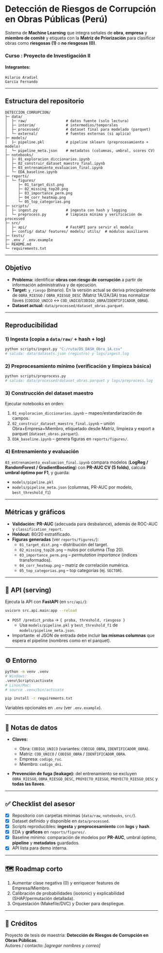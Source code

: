 # Detección de Riesgos de Corrupción en Obras Públicas (Perú)

Sistema de **Machine Learning** que integra señales de **obra**, **empresa** y **miembro de comité** y etiqueta con la **Matriz de Priorización** para clasificar obras como **riesgosas (1)** o **no riesgosas (0)**.

### Curso : Proyecto de Investigación II
#### Integrantes: 
    Hilario Aradiel
    García Fernando
---

## Estructura del repositorio

```
DETECCION_CORRUPCION/
├─ data/
│  ├─ raw/                  # datos fuente (solo lectura)
│  ├─ interim/              # intermedios/temporales
│  ├─ processed/            # dataset final para modelado (parquet)
│  └─ external/             # fuentes externas (si aplica)
├─ models/
│  ├─ pipeline.pkl          # pipeline sklearn (preprocesamiento + modelo)
│  └─ pipeline_meta.json    # metadatos (columnas, umbral, scores CV)
├─ notebooks/
│  ├─ 01_exploracion_diccionarios.ipynb
│  ├─ 02_construir_dataset_maestro_final.ipynb
│  ├─ 03_entrenamiento_evaluacion_final.ipynb
│  └─ EDA_baseline.ipynb
├─ reports/
│  └─ figures/
│     ├─ 01_target_dist.png
│     ├─ 02_missing_top20.png
│     ├─ 03_importance_perm.png
│     ├─ 04_corr_heatmap.png
│     └─ 05_top_categorias.png
├─ scripts/
│  ├─ ingest.py             # ingesta con hash y logging
│  └─ preprocess.py         # limpieza mínima y verificación de processed
├─ src/
│  ├─ api/                  # FastAPI para servir el modelo
│  ├─ config/ data/ features/ models/ utils/  # módulos auxiliares
├─ tests/
├─ .env / .env.example
├─ README.md
└─ requirements.txt
```

---

## Objetivo

- **Problema:** identificar **obras con riesgo de corrupción** a partir de información administrativa y de ejecución.
- **Target:** `y_riesgo` (binario). En la versión actual se deriva principalmente de `OBRA_RIESGO` / `OBRA_RIESGO_DESC` (Matriz 1A/2A/3A) tras normalizar llaves (`CODIGO_UNICO` ↔ `COD_UNICO`/`CODIGO_OBRA`/`IDENTIFICADOR_OBRA`).
- **Dataset actual:** `data/processed/dataset_obras.parquet`.

---

## Reproducibilidad

### 1) Ingesta (copia a `data/raw/` + hash + log)
```bash
python scripts/ingest.py "C:/ruta/DS_DASH_Obra_1A.csv"
# salida: data/datasets.json (registro) y logs/ingest.log
```

### 2) Preprocesamiento mínimo (verificación y limpieza básica)
```bash
python scripts/preprocess.py
# salida: data/processed/dataset_obras.parquet y logs/preprocess.log
```

### 3) Construcción del dataset maestro
Ejecutar notebooks en orden:

1. `01_exploracion_diccionarios.ipynb` – mapeo/estandarización de campos.  
2. `02_construir_dataset_maestro_final.ipynb` – unión Obra+Empresa+Miembro, etiquetado desde Matriz, limpieza y export a parquet (`dataset_obras.parquet`).  
3. `EDA_baseline.ipynb` – genera figuras en `reports/figures/`.

### 4) Entrenamiento y evaluación
`03_entrenamiento_evaluacion_final.ipynb` compara modelos (**LogReg / RandomForest / GradientBoosting**) con **PR-AUC CV (5 folds)**, calcula **umbral óptimo por F1**, y guarda:

- `models/pipeline.pkl`  
- `models/pipeline_meta.json` (columnas, PR-AUC por modelo, `best_threshold_f1`)

---

## Métricas y gráficos

- **Validación:** **PR-AUC** (adecuada para desbalance), además de ROC-AUC y `classification_report`.
- **Holdout:** 80/20 estratificado.
- **Figuras generadas** (ver `reports/figures/`):
  - `01_target_dist.png` – distribución del target.  
  - `02_missing_top20.png` – nulos por columna (Top 20).  
  - `03_importance_perm.png` – *permutation importance* (índices transformados).  
  - `04_corr_heatmap.png` – matriz de correlación numérica.  
  - `05_top_categorias.png` – top categorías (ej. `SECTOR`).

---

## 🚀 API (serving)

Ejecuta la API con **FastAPI** (en `src/api/`):

```bash
uvicorn src.api.main:app --reload
```

- `POST /predict_proba` → `{ proba, threshold, riesgoso }`
  - Usa `models/pipeline.pkl` y `best_threshold_f1` de `models/pipeline_meta.json`.
- Importante: el JSON de entrada debe incluir **las mismas columnas** que espera el pipeline (nombres como en el parquet).

---

## ⚙️ Entorno

```bash
python -m venv .venv
# Windows:
.venv\Scripts\activate
# Linux/Mac:
# source .venv/bin/activate

pip install -r requirements.txt
```

Variables opcionales en `.env` (ver `.env.example`).

---

## 📓 Notas de datos

- **Claves:**  
  - Obra: `CODIGO_UNICO` (variantes: `CODIGO_OBRA`, `IDENTIFICADOR_OBRA`).  
  - Matriz: `COD_UNICO` / `CODIGO_OBRA` / `IDENTIFICADOR_OBRA`.  
  - Empresa: `codigo_ruc`.  
  - Miembro: `codigo_dni`.

- **Prevención de fuga (leakage):** del entrenamiento se excluyen `OBRA_RIESGO`, `OBRA_RIESGO_DESC`, `PROYECTO_RIESGO`, `PROYECTO_RIESGO_DESC` y **todas las llaves**.

---

## ✅ Checklist del asesor

- [x] Repositorio con carpetas mínimas (`data/raw`, `notebooks`, `src/`).  
- [x] Dataset definido y disponible en `data/processed`.  
- [x] Scripts reproducibles: **ingesta** y **preprocesamiento** con **logs** y **hash**.  
- [x] EDA y **gráficos** en `reports/figures/`.  
- [x] Baseline mínimo: comparación de modelos por **PR-AUC**, umbral óptimo, **pipeline** y **metadatos** guardados.  
- [x] API lista para demo interna.

---

## 🗺️ Roadmap corto

1. Aumentar clase negativa (0) y enriquecer features de Empresa/Miembro.  
2. Calibración de probabilidades (isotonic) y explicabilidad (SHAP/permutación detallada).  
3. Orquestación (Makefile/DVC) y Docker para despliegue.  

---

## 👥 Créditos

Proyecto de tesis de maestría: **Detección de Riesgos de Corrupción en Obras Públicas**.  
Autores / contacto: _[agregar nombres y correo]_
